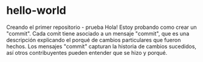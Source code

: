 # hello-world
Creando el primer repositorio - prueba
Hola!
Estoy probando como crear un "commit". Cada comit tiene asociado a un mensaje "commit", que es una descripción explicando el porqué de cambios particulares que fueron hechos. Los mensajes "commit" capturan la historia de cambios sucedidos, así otros contribuyentes pueden entender que se hizo y porqué. 
